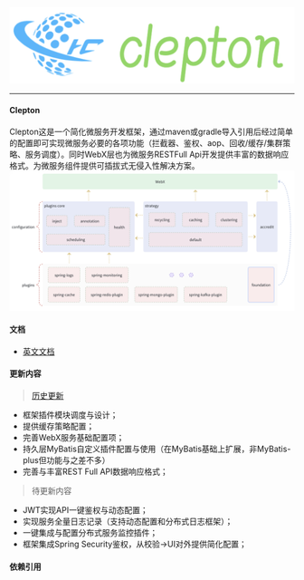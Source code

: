 ![logo](/img/logo.png)

---

#### Clepton

Clepton这是一个简化微服务开发框架，通过maven或gradle导入引用后经过简单的配置即可实现微服务必要的各项功能（拦截器、鉴权、aop、回收/缓存/集群策略、服务调度）。同时WebX层也为微服务RESTFull
Api开发提供丰富的数据响应格式。为微服务组件提供可插拔式无侵入性解决方案。
![framework](/img/service-framework.png)

#### 文档

- [英文文档](/README.md)

#### 更新内容

> [历史更新](/logs/history_update_zh.md)

- 框架插件模块调度与设计；
- 提供缓存策略配置；
- 完善WebX服务基础配置项；
- 持久层MyBatis自定义插件配置与使用（在MyBatis基础上扩展，非MyBatis-plus但功能与之差不多）
- 完善与丰富REST Full API数据响应格式；

> 待更新内容

- JWT实现API一键鉴权与动态配置；
- 实现服务全量日志记录（支持动态配置和分布式日志框架）；
- 一键集成与配置分布式服务监控插件；
- 框架集成Spring Security鉴权，从校验->UI对外提供简化配置；

#### 依赖引用

```xml

```